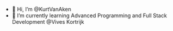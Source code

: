 - 👋 Hi, I’m @KurtVanAken
- 🌱 I’m currently learning Advanced Programming and Full Stack Development @Vives Kortrijk


<!---
KurtVanAken/KurtVanAken is a ✨ special ✨ repository because its `README.md` (this file) appears on your GitHub profile.
You can click the Preview link to take a look at your changes.
--->
